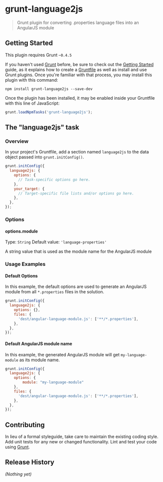 # grunt-language2js

> Grunt plugin for converting .properties language files into an AngularJS module

## Getting Started
This plugin requires Grunt `~0.4.5`

If you haven't used [Grunt](http://gruntjs.com/) before, be sure to check out the [Getting Started](http://gruntjs.com/getting-started) guide, as it explains how to create a [Gruntfile](http://gruntjs.com/sample-gruntfile) as well as install and use Grunt plugins. Once you're familiar with that process, you may install this plugin with this command:

```shell
npm install grunt-language2js --save-dev
```

Once the plugin has been installed, it may be enabled inside your Gruntfile with this line of JavaScript:

```js
grunt.loadNpmTasks('grunt-language2js');
```

## The "language2js" task

### Overview
In your project's Gruntfile, add a section named `language2js` to the data object passed into `grunt.initConfig()`.

```js
grunt.initConfig({
  language2js: {
    options: {
      // Task-specific options go here.
    },
    your_target: {
      // Target-specific file lists and/or options go here.
    },
  },
});
```

### Options

#### options.module
Type: `String`
Default value: `'language-properties'`

A string value that is used as the module name for the AngularJS module

### Usage Examples

#### Default Options
In this example, the default options are used to generate an AngularJS module from all `*.properties` files in the solution.

```js
grunt.initConfig({
  language2js: {
    options: {},
    files: {
      'dest/angular-language-module.js': ['**/*.properties'],
    },
  },
});
```

#### Default AngularJS module name
In this example, the generated AngularJS module will get `my-language-module` as its module name.

```js
grunt.initConfig({
  language2js: {
    options: {
        module: "my-language-module"
    },
    files: {
      'dest/angular-language-module.js': ['**/*.properties'],
    },
  },
});
```

## Contributing
In lieu of a formal styleguide, take care to maintain the existing coding style. Add unit tests for any new or changed functionality. Lint and test your code using [Grunt](http://gruntjs.com/).

## Release History
_(Nothing yet)_
